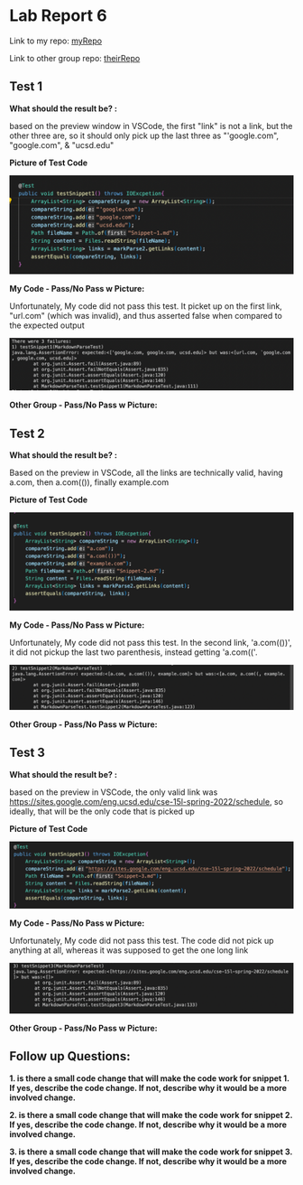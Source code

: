 # Lab Report 6

Link to my repo: [myRepo](https://github.com/CrustaceanKing/markdown-parser)

Link to other group repo: [theirRepo](https://github.com/NuojinliXu/mq`arkdown-parser)

## Test 1

**What should the result be? :**

based on the preview window in VSCode, the first "link" is not a link, but the other three are, so it should only pick up the last three as "'google.com", "google.com", & "ucsd.edu" 

**Picture of Test Code**

![Image](Test-Snippet1.png)

**My Code - Pass/No Pass w Picture:**

Unfortunately, My code did not pass this test. It picket up on the first link, "url.com" (which was invalid), and thus asserted false when compared to the expected output

![Image](Testing-Snippet1.png)

**Other Group - Pass/No Pass w Picture:**

## Test 2

**What should the result be? :**

Based on the preview in VSCode, all the links are technically valid, having a.com, then a.com(()), finally example.com

**Picture of Test Code**

![Image](Test-Snippet2.png)

**My Code - Pass/No Pass w Picture:**

Unfortunately, My code did not pass this test. In the second link, 'a.com(())', it did not pickup the last two parenthesis, instead getting 'a.com(('.

![Image](Testing-Snippet2.png)

**Other Group - Pass/No Pass w Picture:**

## Test 3

**What should the result be? :**

based on the preview in VSCode, the only valid link was https://sites.google.com/eng.ucsd.edu/cse-15l-spring-2022/schedule, so ideally, that will be the only code that is picked up

**Picture of Test Code**

![Image](Test-Snippet3.png)

**My Code - Pass/No Pass w Picture:**

Unfortunately, My code did not pass this test. The code did not pick up anything at all, whereas it was supposed to get the one long link

![Image](Testing-Snippet3.png)

**Other Group - Pass/No Pass w Picture:**

## Follow up Questions:

**1. is there a small code change that will make the code work for snippet 1. If yes, describe the code change. If not, describe why it would be a more involved change.**

**2. is there a small code change that will make the code work for snippet 2. If yes, describe the code change. If not, describe why it would be a more involved change.**

**3. is there a small code change that will make the code work for snippet 3. If yes, describe the code change. If not, describe why it would be a more involved change.**
